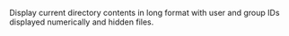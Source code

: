 Display current directory contents in long format with user and group IDs displayed numerically and hidden files.
